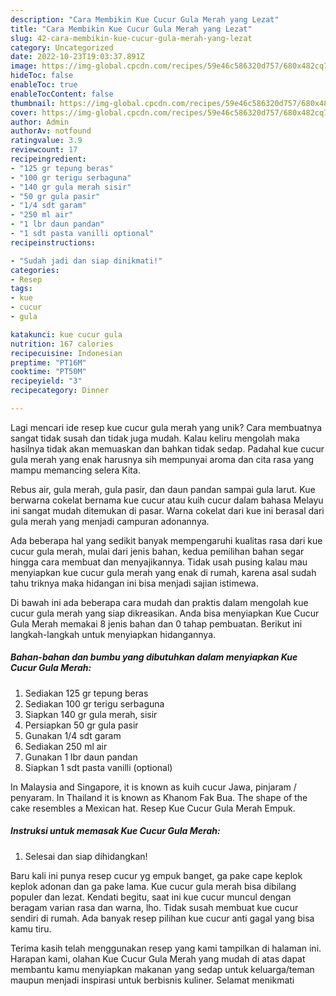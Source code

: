 ```yaml
---
description: "Cara Membikin Kue Cucur Gula Merah yang Lezat"
title: "Cara Membikin Kue Cucur Gula Merah yang Lezat"
slug: 42-cara-membikin-kue-cucur-gula-merah-yang-lezat
category: Uncategorized
date: 2022-10-23T19:03:37.891Z
image: https://img-global.cpcdn.com/recipes/59e46c586320d757/680x482cq70/kue-cucur-gula-merah-foto-resep-utama.jpg
hideToc: false
enableToc: true
enableTocContent: false
thumbnail: https://img-global.cpcdn.com/recipes/59e46c586320d757/680x482cq70/kue-cucur-gula-merah-foto-resep-utama.jpg
cover: https://img-global.cpcdn.com/recipes/59e46c586320d757/680x482cq70/kue-cucur-gula-merah-foto-resep-utama.jpg
author: Admin
authorAv: notfound
ratingvalue: 3.9
reviewcount: 17
recipeingredient:
- "125 gr tepung beras"
- "100 gr terigu serbaguna"
- "140 gr gula merah sisir"
- "50 gr gula pasir"
- "1/4 sdt garam"
- "250 ml air"
- "1 lbr daun pandan"
- "1 sdt pasta vanilli optional"
recipeinstructions:

- "Sudah jadi dan siap dinikmati!"
categories:
- Resep
tags:
- kue
- cucur
- gula

katakunci: kue cucur gula 
nutrition: 167 calories
recipecuisine: Indonesian
preptime: "PT16M"
cooktime: "PT50M"
recipeyield: "3"
recipecategory: Dinner

---
```





Lagi mencari ide resep kue cucur gula merah yang unik? Cara membuatnya sangat tidak susah dan tidak juga mudah. Kalau keliru mengolah maka hasilnya tidak akan memuaskan dan bahkan tidak sedap. Padahal kue cucur gula merah yang enak harusnya sih mempunyai aroma dan cita rasa yang mampu memancing selera Kita.





Rebus air, gula merah, gula pasir, dan daun pandan sampai gula larut. Kue berwarna cokelat bernama kue cucur atau kuih cucur dalam bahasa Melayu ini sangat mudah ditemukan di pasar. Warna cokelat dari kue ini berasal dari gula merah yang menjadi campuran adonannya.

Ada beberapa hal yang sedikit banyak mempengaruhi kualitas rasa dari kue cucur gula merah, mulai dari jenis bahan, kedua pemilihan bahan segar hingga cara membuat dan menyajikannya. Tidak usah pusing kalau mau menyiapkan kue cucur gula merah yang enak di rumah, karena asal sudah tahu triknya maka hidangan ini bisa menjadi sajian istimewa.






Di bawah ini ada beberapa cara mudah dan praktis dalam mengolah kue cucur gula merah yang siap dikreasikan. Anda bisa menyiapkan Kue Cucur Gula Merah memakai 8 jenis bahan dan 0 tahap pembuatan. Berikut ini langkah-langkah untuk menyiapkan hidangannya.

<!--inarticleads1-->

##### Bahan-bahan dan bumbu yang dibutuhkan dalam menyiapkan Kue Cucur Gula Merah:

1. Sediakan 125 gr tepung beras
1. Sediakan 100 gr terigu serbaguna
1. Siapkan 140 gr gula merah, sisir
1. Persiapkan 50 gr gula pasir
1. Gunakan 1/4 sdt garam
1. Sediakan 250 ml air
1. Gunakan 1 lbr daun pandan
1. Siapkan 1 sdt pasta vanilli (optional)


In Malaysia and Singapore, it is known as kuih cucur Jawa, pinjaram / penyaram. In Thailand it is known as Khanom Fak Bua. The shape of the cake resembles a Mexican hat. Resep Kue Cucur Gula Merah Empuk. 

<!--inarticleads2-->

##### Instruksi untuk memasak Kue Cucur Gula Merah:


1. Selesai dan siap dihidangkan!

Baru kali ini punya resep cucur yg empuk banget, ga pake cape keplok keplok adonan dan ga pake lama. Kue cucur gula merah bisa dibilang populer dan lezat. Kendati begitu, saat ini kue cucur muncul dengan beragam varian rasa dan warna, lho. Tidak susah membuat kue cucur sendiri di rumah. Ada banyak resep pilihan kue cucur anti gagal yang bisa kamu tiru. 

Terima kasih telah menggunakan resep yang kami tampilkan di halaman ini. Harapan kami, olahan Kue Cucur Gula Merah yang mudah di atas dapat membantu kamu menyiapkan makanan yang sedap untuk keluarga/teman maupun menjadi inspirasi untuk berbisnis kuliner. Selamat menikmati
